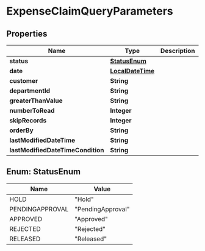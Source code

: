 
# ExpenseClaimQueryParameters

## Properties
Name | Type | Description | Notes
------------ | ------------- | ------------- | -------------
**status** | [**StatusEnum**](#StatusEnum) |  |  [optional]
**date** | [**LocalDateTime**](LocalDateTime.md) |  |  [optional]
**customer** | **String** |  |  [optional]
**departmentId** | **String** |  |  [optional]
**greaterThanValue** | **String** |  |  [optional]
**numberToRead** | **Integer** |  |  [optional]
**skipRecords** | **Integer** |  |  [optional]
**orderBy** | **String** |  |  [optional]
**lastModifiedDateTime** | **String** |  |  [optional]
**lastModifiedDateTimeCondition** | **String** |  |  [optional]


<a name="StatusEnum"></a>
## Enum: StatusEnum
Name | Value
---- | -----
HOLD | &quot;Hold&quot;
PENDINGAPPROVAL | &quot;PendingApproval&quot;
APPROVED | &quot;Approved&quot;
REJECTED | &quot;Rejected&quot;
RELEASED | &quot;Released&quot;



